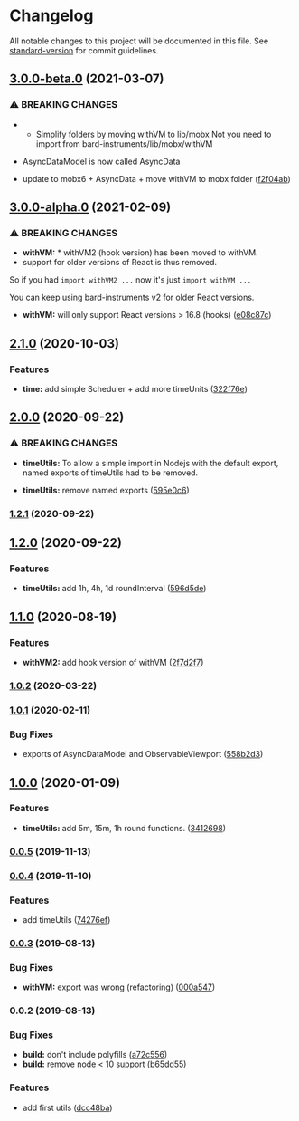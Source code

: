 # Changelog

All notable changes to this project will be documented in this file. See [standard-version](https://github.com/conventional-changelog/standard-version) for commit guidelines.

## [3.0.0-beta.0](https://github.com/AoDev/bard-instruments/compare/v3.0.0-alpha.0...v3.0.0-beta.0) (2021-03-07)


### ⚠ BREAKING CHANGES

* * Simplify folders by moving withVM to lib/mobx
Not you need to import from bard-instruments/lib/mobx/withVM

* AsyncDataModel is now called AsyncData

* update to mobx6 + AsyncData + move withVM to mobx folder ([f2f04ab](https://github.com/AoDev/bard-instruments/commit/f2f04abdf7594ba3e9128114dffa9e89b528b464))

## [3.0.0-alpha.0](https://github.com/AoDev/bard-instruments/compare/v2.1.0...v3.0.0-alpha.0) (2021-02-09)


### ⚠ BREAKING CHANGES

* **withVM:** * withVM2 (hook version) has been moved to withVM.
* support for older versions of React is thus removed.

So if you had `import withVM2 ...` now it's just `import withVM ...`

You can keep using bard-instruments v2 for older React versions.

* **withVM:** will only support React versions > 16.8 (hooks) ([e08c87c](https://github.com/AoDev/bard-instruments/commit/e08c87cf0c00b25d863a1c2ca46daf6ec2d426a6))

## [2.1.0](https://github.com/AoDev/bard-instruments/compare/v2.0.0...v2.1.0) (2020-10-03)


### Features

* **time:** add simple Scheduler + add more timeUnits ([322f76e](https://github.com/AoDev/bard-instruments/commit/322f76e1a055ee8b262f829694fd7a4b9ed318ce))

## [2.0.0](https://github.com/AoDev/bard-instruments/compare/v1.2.1...v2.0.0) (2020-09-22)


### ⚠ BREAKING CHANGES

* **timeUtils:** To allow a simple import in Nodejs with the default export,
named exports of timeUtils had to be removed.

* **timeUtils:** remove named exports ([595e0c6](https://github.com/AoDev/bard-instruments/commit/595e0c66776130fd411d6108081a5c47d9826dab))

### [1.2.1](https://github.com/AoDev/bard-instruments/compare/v1.2.0...v1.2.1) (2020-09-22)

## [1.2.0](https://github.com/AoDev/bard-instruments/compare/v1.1.0...v1.2.0) (2020-09-22)


### Features

* **timeUtils:** add 1h, 4h, 1d roundInterval ([596d5de](https://github.com/AoDev/bard-instruments/commit/596d5de1e868ac366b00088d747d8008fad87f27))

## [1.1.0](https://github.com/AoDev/bard-instruments/compare/v1.0.2...v1.1.0) (2020-08-19)


### Features

* **withVM2:** add hook version of withVM ([2f7d2f7](https://github.com/AoDev/bard-instruments/commit/2f7d2f76d55a8b26d9d647df09fd4c988585438e))

### [1.0.2](https://github.com/AoDev/bard-instruments/compare/v1.0.1...v1.0.2) (2020-03-22)

### [1.0.1](https://github.com/AoDev/bard-instruments/compare/v1.0.0...v1.0.1) (2020-02-11)


### Bug Fixes

* exports of AsyncDataModel and ObservableViewport ([558b2d3](https://github.com/AoDev/bard-instruments/commit/558b2d3465e755051ba5ec93ba1e4b5cb67687e5))

## [1.0.0](https://github.com/AoDev/bard-instruments/compare/v0.0.5...v1.0.0) (2020-01-09)


### Features

* **timeUtils:** add 5m, 15m, 1h round functions. ([3412698](https://github.com/AoDev/bard-instruments/commit/3412698e3609ada0f249f3b7e952bc31b036744b))

### [0.0.5](https://github.com/AoDev/bard-instruments/compare/v0.0.4...v0.0.5) (2019-11-13)

### [0.0.4](https://github.com/AoDev/bard-instruments/compare/v0.0.3...v0.0.4) (2019-11-10)


### Features

* add timeUtils ([74276ef](https://github.com/AoDev/bard-instruments/commit/74276ef))

### [0.0.3](https://github.com/AoDev/bard-instruments/compare/v0.0.2...v0.0.3) (2019-08-13)


### Bug Fixes

* **withVM:** export was wrong (refactoring) ([000a547](https://github.com/AoDev/bard-instruments/commit/000a547))

### 0.0.2 (2019-08-13)


### Bug Fixes

* **build:** don't include polyfills ([a72c556](https://github.com/AoDev/bard-instruments/commit/a72c556))
* **build:** remove node < 10 support ([b65dd55](https://github.com/AoDev/bard-instruments/commit/b65dd55))


### Features

* add first utils ([dcc48ba](https://github.com/AoDev/bard-instruments/commit/dcc48ba))
